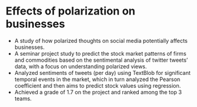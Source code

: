 # Effects of polarization on businesses
- A study of how polarized thoughts on social media potentially affects businesses.  
- A seminar project study to predict the stock market patterns of firms and commodities based on the sentimental analysis of twitter tweets’ data, with a focus on understanding polarized views.  
- Analyzed sentiments of tweets (per day) using TextBlob for significant temporal events in the market, which in turn analyzed the Pearson coefficient and then aims to predict stock values using regression.  
- Achieved a grade of 1.7 on the project and ranked among the top 3 teams.  
